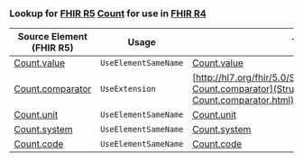 ### Lookup for [FHIR R5](https://hl7.org/fhir/R5/) [Count](https://hl7.org/fhir/R5/Count.html) for use in [FHIR R4](https://hl7.org/fhir/R4/)

| Source Element (FHIR R5) | Usage | Target |
| -------------- | ----- | ------ |
| [Count.value](https://hl7.org/fhir/R5/Count.html#resource) | `UseElementSameName` | [Count.value](https://hl7.org/fhir/R4/Count.html#resource) |
| [Count.comparator](https://hl7.org/fhir/R5/Count.html#resource) | `UseExtension` | [http://hl7.org/fhir/5.0/StructureDefinition/extension-Count.comparator](StructureDefinition-ext-R5-Count.comparator.html) |
| [Count.unit](https://hl7.org/fhir/R5/Count.html#resource) | `UseElementSameName` | [Count.unit](https://hl7.org/fhir/R4/Count.html#resource) |
| [Count.system](https://hl7.org/fhir/R5/Count.html#resource) | `UseElementSameName` | [Count.system](https://hl7.org/fhir/R4/Count.html#resource) |
| [Count.code](https://hl7.org/fhir/R5/Count.html#resource) | `UseElementSameName` | [Count.code](https://hl7.org/fhir/R4/Count.html#resource) |
